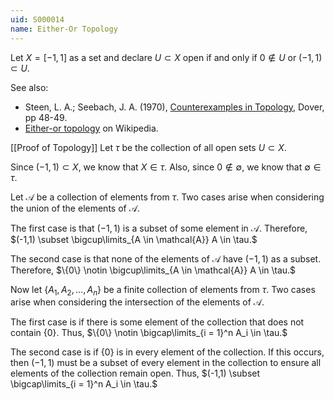 ```yaml
---
uid: S000014
name: Either-Or Topology
---
```

Let $X = [-1,1]$ as a set and declare $U \subset X$ open if and only if $0 \not\in U$ or $(-1,1) \subset U$.

See also:

* Steen, L. A.; Seebach, J. A. (1970), [Counterexamples in Topology](http://books.google.com/books/about/Counterexamples_in_Topology.html?id=DkEuGkOtSrUC), Dover, pp 48-49.
* [Either-or topology](http://en.wikipedia.org/wiki/Either-or_topology) on Wikipedia.

[[Proof of Topology]]
Let $\tau$ be the collection of all open sets $U \subset X$.

Since $(-1,1) \subset X$, we know that $X \in \tau$. Also, since ${0} \notin \emptyset$, we know that $\emptyset \in \tau$.

Let $\mathcal{A}$ be a collection of elements from $\tau$. Two cases arise when considering the union of the elements of $\mathcal{A}$.

The first case is that $(-1,1)$ is a subset of some element in $\mathcal{A}$. Therefore,
$(-1,1) \subset \bigcup\limits_{A \in \mathcal{A}} A \in \tau.$

The second case is that none of the elements of $\mathcal{A}$ have $(-1,1)$ as a subset. Therefore,
$\{0\} \notin \bigcup\limits_{A \in \mathcal{A}} A \in \tau.$

Now let $\{A_1, A_2, \dots, A_n\}$ be a finite collection of elements from $\tau$. Two cases arise when considering the intersection of the elements of $\mathcal{A}$.

The first case is if there is some element of the collection that does not contain $\{0\}$. Thus,
$\{0\} \notin \bigcap\limits_{i = 1}^n A_i \in \tau.$

The second case is if $\{0\}$ is in every element of the collection. If this occurs, then $(-1,1)$ must be a subset of every element in the collection to ensure all elements of the collection remain open. Thus,
$(-1,1) \subset \bigcap\limits_{i = 1}^n A_i \in \tau.$

